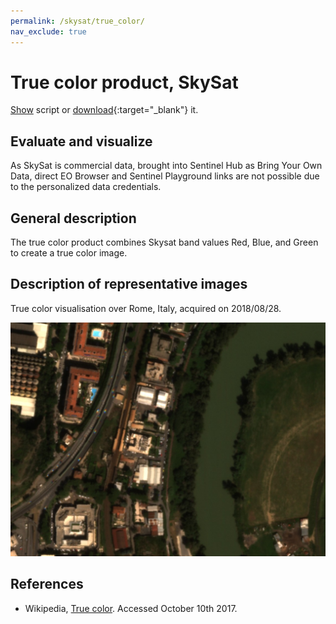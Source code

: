 ```yaml
---
permalink: /skysat/true_color/
nav_exclude: true
---
```


# True color product, SkySat

<a href="#" id='togglescript'>Show</a> script or [download](script.js){:target="_blank"} it.
<div id='script_view' style="display:none">
{% highlight javascript %}
{% include_relative script.js %}
{% endhighlight %}
</div>

## Evaluate and visualize

As SkySat is commercial data, brought into Sentinel Hub as Bring Your Own Data, direct EO Browser and Sentinel Playground links are not possible due to the personalized data credentials.   

## General description

The true color product combines Skysat band values Red, Blue, and Green to create a true color image.

## Description of representative images

True color visualisation over Rome, Italy, acquired on 2018/08/28.

![Small true color image, on 8.10.2017.](fig/skysat_true_color.jpeg)


## References
 - Wikipedia, [True color](https://en.wikipedia.org/wiki/False_color#True_color). Accessed October 10th 2017.
